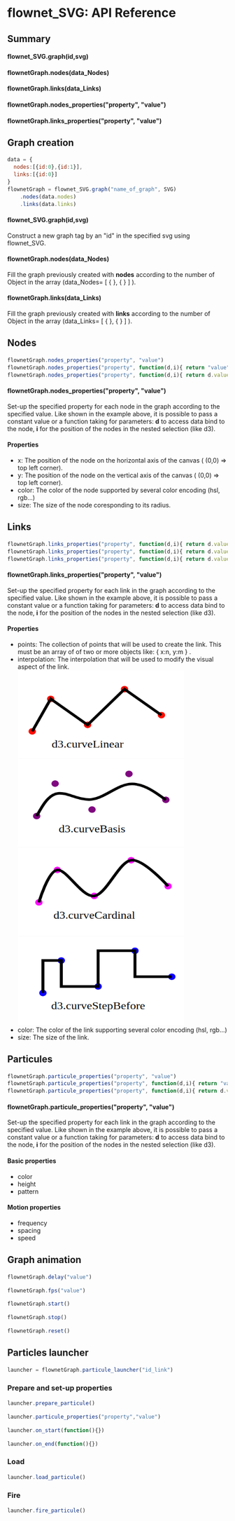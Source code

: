 # flownet_SVG: API Reference

## Summary
#### flownet_SVG.graph(id,svg)
#### flownetGraph.nodes(data_Nodes)
#### flownetGraph.links(data_Links)
#### flownetGraph.nodes_properties("property", "value")
#### flownetGraph.links_properties("property", "value")

## Graph creation

```js
data = {
  nodes:[{id:0},{id:1}],
  links:[{id:0}]
}
flownetGraph = flownet_SVG.graph("name_of_graph", SVG)
    .nodes(data.nodes)
    .links(data.links)
```
#### flownet_SVG.graph(id,svg)

Construct a new graph tag by an "id" in the specified svg using flownet_SVG.

#### flownetGraph.nodes(data_Nodes)

Fill the graph previously created with **nodes** according to the number of Object in the array (data_Nodes= [ {  }, {  } ] ).

#### flownetGraph.links(data_Links)

Fill the graph previously created with **links** according to the number of Object in the array (data_Links= [ {  }, {  } ] ).


## Nodes

```js
flownetGraph.nodes_properties("property", "value")
flownetGraph.nodes_properties("property", function(d,i){ return "value"})
flownetGraph.nodes_properties("property", function(d,i){ return d.value})
```
#### flownetGraph.nodes_properties("property", "value")

Set-up the specified property for each node in the graph according to the specified value. Like shown in the example above,
it is possible to pass a constant value or a function taking for parameters: **d** to access data bind to the node, **i** for the
position of the nodes in the nested selection (like d3).

#### Properties
* x: The position of the node on the horizontal axis of the canvas ( (0,0) => top left corner).
* y: The position of the node on the vertical axis of the canvas ( (0,0) => top left corner).
* color: The color of the node supported by several color encoding (hsl, rgb...)
* size: The size of the node coresponding to its radius.

## Links

```js
flownetGraph.links_properties("property", function(d,i){ return d.value})
flownetGraph.links_properties("property", function(d,i){ return d.value})
flownetGraph.links_properties("property", function(d,i){ return d.value})
```
#### flownetGraph.links_properties("property", "value")

Set-up the specified property for each link in the graph according to the specified value. Like shown in the example above,
it is possible to pass a constant value or a function taking for parameters: **d** to access data bind to the node, **i** for the
position of the nodes in the nested selection (like d3).

#### Properties
* points: The collection of points that will be used to create the link. This must be an array of of two or more objects like: { x:n, y:m } .
* interpolation: The interpolation that will be used to modify the visual aspect of the link.
  <img src="https://github.com/HugoRomat/flownet_SVG/blob/master/APIressources/curveLinear.png" width="380" height="200">
  <img src="https://github.com/HugoRomat/flownet_SVG/blob/master/APIressources/curveBasis.png" width="380" height="200">
  <img src="https://github.com/HugoRomat/flownet_SVG/blob/master/APIressources/curveCardinal.png" width="380" height="200">
  <img src="https://github.com/HugoRomat/flownet_SVG/blob/master/APIressources/curveStepBefore.png" width="380" height="200">
* color: The color of the link supporting several color encoding (hsl, rgb...)
* size: The size of the link.

## Particules

```js
flownetGraph.particule_properties("property", "value")
flownetGraph.particule_properties("property", function(d,i){ return "value"})
flownetGraph.particule_properties("property", function(d,i){ return d.value})
```
#### flownetGraph.particule_properties("property", "value")

Set-up the specified property for each link in the graph according to the specified value. Like shown in the example above,
it is possible to pass a constant value or a function taking for parameters: **d** to access data bind to the node, **i** for the
position of the nodes in the nested selection (like d3).

#### Basic properties
* color
* height
* pattern
#### Motion properties
* frequency
* spacing
* speed

## Graph animation

```js
flownetGraph.delay("value")
```

```js
flownetGraph.fps("value")
```

```js
flownetGraph.start()
```

```js
flownetGraph.stop()
```

```js
flownetGraph.reset()
```

## Particles launcher

```js
launcher = flownetGraph.particule_launcher("id_link")
```
### Prepare and set-up properties
```js
launcher.prepare_particule()
```

```js
launcher.particule_properties("property","value")
```
```js
launcher.on_start(function(){})
```
```js
launcher.on_end(function(){})
```

### Load

```js
launcher.load_particule()
```

### Fire

```js
launcher.fire_particule()
```
